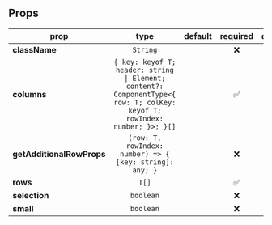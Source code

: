 



<!-- GENERATED:PROPS_TABLE:BEGIN -->
## Props
prop | type | default | required | description
---- | :----: | :-------: | :--------: | -----------
**className** | `String` |  | :x: | 
**columns** | `{ key: keyof T; header: string \| Element; content?: ComponentType<{ row: T; colKey: keyof T; rowIndex: number; }>; }[]` |  | :white_check_mark: | 
**getAdditionalRowProps** | `(row: T, rowIndex: number) => { [key: string]: any; }` |  | :x: | 
**rows** | `T[]` |  | :white_check_mark: | 
**selection** | `boolean` |  | :x: | 
**small** | `boolean` |  | :x: | 
<!-- GENERATED:PROPS_TABLE:END -->



